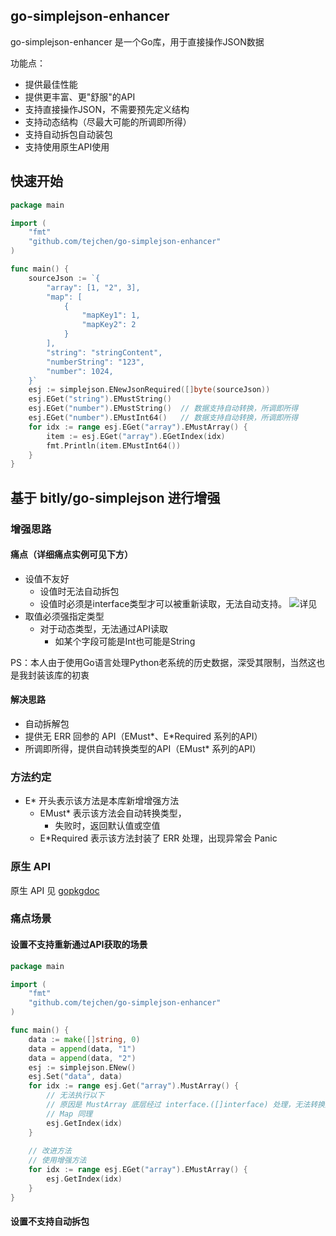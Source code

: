 ## go-simplejson-enhancer
go-simplejson-enhancer 是一个Go库，用于直接操作JSON数据

功能点：

- 提供最佳性能
- 提供更丰富、更"舒服"的API
- 支持直接操作JSON，不需要预先定义结构
- 支持动态结构（尽最大可能的所调即所得）
- 支持自动拆包自动装包
- 支持使用原生API使用

## 快速开始

```go
package main

import (
	"fmt"
	"github.com/tejchen/go-simplejson-enhancer"
)

func main() {
	sourceJson := `{
		"array": [1, "2", 3],
		"map": [
			{
				"mapKey1": 1, 
				"mapKey2": 2
			}
		],
		"string": "stringContent",
		"numberString": "123",
		"number": 1024,
	}`
	esj := simplejson.ENewJsonRequired([]byte(sourceJson))
	esj.EGet("string").EMustString()
	esj.EGet("number").EMustString()  // 数据支持自动转换，所调即所得
	esj.EGet("number").EMustInt64()   // 数据支持自动转换，所调即所得
	for idx := range esj.EGet("array").EMustArray() {
		item := esj.EGet("array").EGetIndex(idx)
		fmt.Println(item.EMustInt64())
	}
}
```

## 基于 bitly/go-simplejson 进行增强
### 增强思路
#### 痛点（详细痛点实例可见下方）
- 设值不友好
    - 设值时无法自动拆包
    - 设值时必须是interface类型才可以被重新读取，无法自动支持。 ![详见](wrapper_test.go)
- 取值必须强指定类型
    - 对于动态类型，无法通过API读取
        - 如某个字段可能是Int也可能是String
        
PS：本人由于使用Go语言处理Python老系统的历史数据，深受其限制，当然这也是我封装该库的初衷

#### 解决思路
- 自动拆解包
- 提供无 ERR 回参的 API（EMust*、E*Required 系列的API）
- 所调即所得，提供自动转换类型的API（EMust* 系列的API）

### 方法约定
- E* 开头表示该方法是本库新增增强方法
    - EMust* 表示该方法会自动转换类型，
        - 失败时，返回默认值或空值
    - E*Required 表示该方法封装了 ERR 处理，出现异常会 Panic

### 原生 API
原生 API 见 [gopkgdoc](http://godoc.org/github.com/bitly/go-simplejson)

### 痛点场景

#### 设置不支持重新通过API获取的场景

```go
package main

import (
	"fmt"
	"github.com/tejchen/go-simplejson-enhancer"
)

func main() {
    data := make([]string, 0)
    data = append(data, "1")
    data = append(data, "2")
	esj := simplejson.ENew()
	esj.Set("data", data)
	for idx := range esj.Get("array").MustArray() {
		// 无法执行以下
		// 原因是 MustArray 底层经过 interface.([]interface) 处理，无法转换成功
        // Map 同理
        esj.GetIndex(idx)
	}
    
    // 改进方法
    // 使用增强方法
    for idx := range esj.EGet("array").EMustArray() {
        esj.GetIndex(idx)
    }
}
```

#### 设置不支持自动拆包

